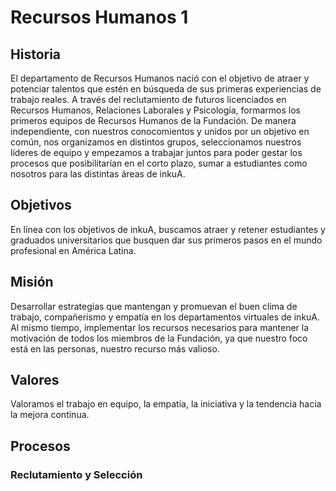 # Recursos Humanos 1
## Historia 

El departamento de Recursos Humanos nació con el objetivo de atraer y potenciar talentos que estén en búsqueda de sus primeras experiencias de trabajo reales. A través del reclutamiento de futuros licenciados en Recursos Humanos, Relaciones Laborales y Psicología, formarmos los primeros equipos de Recursos Humanos de la Fundación. De manera independiente, con nuestros conocomientos y unidos por un objetivo en común, nos organizamos en distintos grupos, seleccionamos nuestros líderes de equipo y empezamos a trabajar juntos para poder gestar los procesos que posibilitarían en el corto plazo, sumar a estudiantes como nosotros para las distintas áreas de inkuA.

## Objetivos

En línea con los objetivos de inkuA, buscamos atraer y retener estudiantes y graduados universitarios que busquen dar sus primeros pasos en el mundo profesional en América Latina. 

## Misión

Desarrollar estrategias que mantengan y promuevan el buen clima de trabajo, compañerismo y empatía en los departamentos virtuales de inkuA. Al mismo tiempo, implementar los recursos necesarios para mantener la motivación de todos los miembros de la Fundación, ya que nuestro foco está en las personas, nuestro recurso más valioso. 

## Valores

Valoramos el trabajo en equipo, la empatía, la iniciativa y la tendencia hacia la mejora continua. 

## Procesos

### Reclutamiento y Selección

